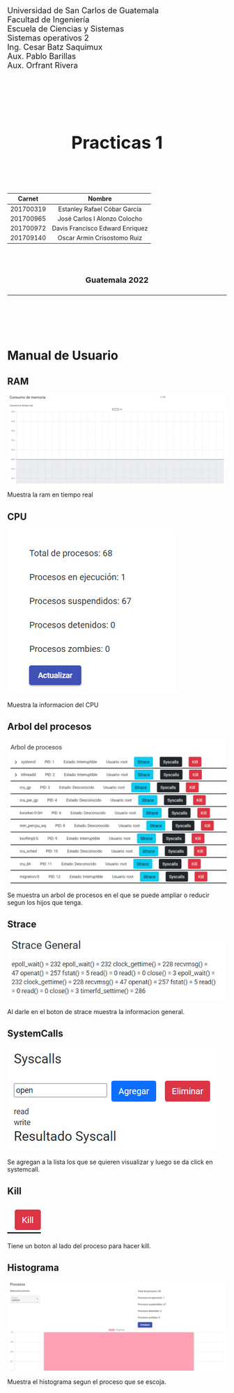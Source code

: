 <p style="font-size: 18px">
Universidad de San Carlos de Guatemala
<br>
Facultad de Ingeniería
<br>
Escuela de Ciencias y Sistemas
<br>
Sistemas operativos 2
<br>
Ing. Cesar Batz Saquimux
<br>
Aux. Pablo Barillas
<br>
Aux. Orfrant Rivera
</p>

<br><br><br><br>

<h1 align="center" style="font-size: 40px; font-weight: bold;">Practicas 1</h1>

<br><br><br>

<div align="center">

|  Carnet   |             Nombre              |
| :-------: | :-----------------------------: |
| 201700319 |  Estanley Rafael Cóbar García   |
| 201700965 |  José Carlos I Alonzo Colocho   |
| 201700972 | Davis Francisco Edward Enriquez |
| 201709140 |   Oscar Armin Crisostomo Ruiz   |

</div>

<br><br>

<h4 align="center" style="font-size: 18px; font-weight: bold;">Guatemala 2022</h4>

---

<br><br><br><br>

# Manual de Usuario

## RAM

![RAM](/manuales/Imagenes/RAM.png)

Muestra la ram en tiempo real

## CPU

![CPU](/manuales//Imagenes/CPU.png)

Muestra la informacion del CPU

## Arbol del procesos

![Arbol](/manuales/Imagenes/Arbol.png)

Se muestra un arbol de procesos en el que se puede ampliar o reducir segun los hijos que tenga.

## Strace

![Strace](/manuales/Imagenes/Strace.png)

Al darle en el boton de strace muestra la informacion general.

## SystemCalls

![Syscalls](/manuales/Imagenes/Syscalls.png)

Se agregan a la lista los que se quieren visualizar y luego se da click en systemcall.

## Kill

![Kill](/manuales/Imagenes/Kill.png)

Tiene un boton al lado del proceso para hacer kill.

## Histograma

![Histograma](/manuales/Imagenes/Histograma.png)

Muestra el histograma segun el proceso que se escoja.
